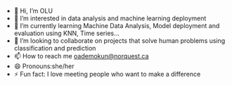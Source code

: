 - 👋 Hi, I’m OLU
- 👀 I’m interested in data analysis and machine learning deployment
- 🌱 I’m currently learning Machine Data Analysis, Model deployment and evaluation using KNN, Time series...
- 💞️ I’m looking to collaborate on projects that solve human problems using classification and prediction
- 📫 How to reach me oademokun@norquest.ca
- 😄 Pronouns:she/her
- ⚡ Fun fact: I love meeting people who want to make a difference

<!---
Olu-MLAD/Olu-MLAD is a ✨ special ✨ repository because its `README.md` (this file) appears on your GitHub profile.
You can click the Preview link to take a look at your changes.
--->
